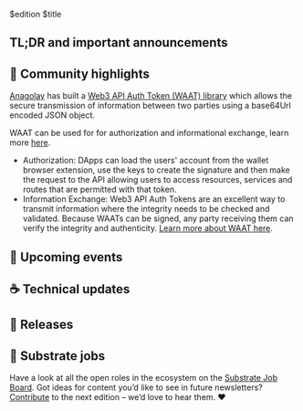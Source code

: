 $edition
$title

## TL;DR and important announcements

## 🔦 Community highlights



[Anagolay](https://anagolay.network/) has built a [Web3 API Auth Token (WAAT) library](https://github.com/kelp-hq/oss/tree/22f85a75887ddcf65fe411e008f9bc7ba2d3203f/tools/web3-api-auth-token) which allows the secure transmission of information between two parties using a base64Url encoded JSON object.

WAAT can be used for for authorization and informational exchange, learn more [here](https://github.com/kelp-hq/oss/tree/22f85a75887ddcf65fe411e008f9bc7ba2d3203f/tools/web3-api-auth-token#why-we-should-use-waat).
- Authorization: DApps can load the users' account from the wallet browser extension, use the keys to create the signature and then make the request to the API allowing users to access resources, services and routes that are permitted with that token.
- Information Exchange: Web3 API Auth Tokens are an excellent way to transmit information where the integrity needs to be checked and validated. Because WAATs can be signed, any party receiving them can verify the integrity and authenticity. [Learn more about WAAT here](https://github.com/kelp-hq/oss/tree/22f85a75887ddcf65fe411e008f9bc7ba2d3203f/tools/web3-api-auth-token#why-we-should-use-waat).

 
## 📆 Upcoming events
 
## ☕️ Technical updates

## 👀 Releases

## 📰 Substrate jobs

Have a look at all the open roles in the ecosystem on the [Substrate Job Board](https://careers.substrate.io/jobs).
Got ideas for content you’d like to see in future newsletters? [Contribute](https://github.com/substrate-developer-hub/newsletter/pulls) to the next edition – we’d love to hear them. ❤️
